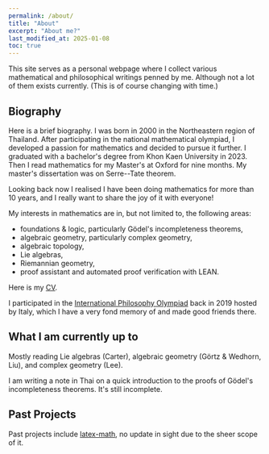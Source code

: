 ```yaml
---
permalink: /about/
title: "About"
excerpt: "About me?"
last_modified_at: 2025-01-08
toc: true
---
```


This site serves as a personal webpage where I collect various mathematical and philosophical writings penned by me. Although not a lot of them exists currently. (This is of course
changing with time.)

## Biography

Here is a brief biography. I was born in 2000 in the Northeastern region of Thailand. After participating in the national mathematical olympiad, I developed a passion
for mathematics and decided to pursue it further. I graduated with a bachelor's degree from Khon Kaen University in 2023. Then I read mathematics for my Master's at Oxford for nine months.
My master's dissertation was on Serre--Tate theorem.

Looking back now I realised I have been doing mathematics for more than 10 years, and I really want to share the joy of it with everyone!

My interests in mathematics are in, but not limited to, the following areas:

* foundations & logic, particularly Gödel's incompleteness theorems,
* algebraic geometry, particularly complex geometry,
* algebraic topology,
* Lie algebras,
* Riemannian geometry,
* proof assistant and automated proof verification with LEAN.

Here is my <a href="https://prametan.github.io/assets/pdf/Tansoontorn, Phemmatad - CV.pdf" target="_blank">CV</a>.

I participated in the [International Philosophy Olympiad](https://en.wikipedia.org/wiki/International_Philosophy_Olympiad) back in 2019 hosted by Italy, which I have a very fond memory of and made good friends there.

## What I am currently up to

Mostly reading Lie algebras (Carter), algebraic geometry (Görtz & Wedhorn, Liu), and complex geometry (Lee).

I am writing a note in Thai on a quick introduction to the proofs of Gödel's incompleteness theorems. It's still incomplete.

## Past Projects

Past projects include [latex-math](https://github.com/PrameTan/latex-math "latex-math"), no update in sight due to the sheer scope of it.
